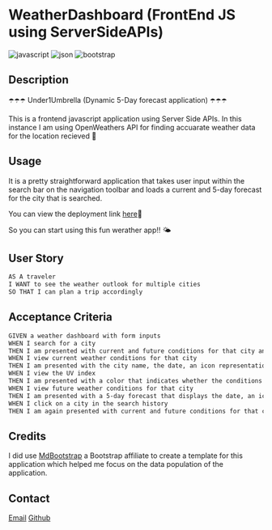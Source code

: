 # WeatherDashboard (FrontEnd JS using ServerSideAPIs)

![javascript](https://img.shields.io/badge/Javascript-yellow)
![json](https://img.shields.io/badge/-json-orange)
![bootstrap](https://img.shields.io/badge/-bootstrap-blue)


## Description

:open_umbrella::open_umbrella::open_umbrella:
Under1Umbrella (Dynamic 5-Day forecast application)
:open_umbrella::open_umbrella::open_umbrella:

This is a frontend javascript application using Server Side APIs. In this instance I am using OpenWeathers API for finding accuarate weather data for the location recieved :rainbow:

## Usage 

It is a pretty straightforward application that takes user input within the search bar on the navigation toolbar and loads a current and 5-day forecast for the city that is searched. 

You can view the deployment link [here]():milky_way:

So you can start using this fun werather app!! :sun_behind_small_cloud:

## User Story 

```md
AS A traveler
I WANT to see the weather outlook for multiple cities
SO THAT I can plan a trip accordingly
```

## Acceptance Criteria 

```md
GIVEN a weather dashboard with form inputs
WHEN I search for a city
THEN I am presented with current and future conditions for that city and that city is added to the search history
WHEN I view current weather conditions for that city
THEN I am presented with the city name, the date, an icon representation of weather conditions, the temperature, the humidity, the wind speed, and the UV index
WHEN I view the UV index
THEN I am presented with a color that indicates whether the conditions are favorable, moderate, or severe
WHEN I view future weather conditions for that city
THEN I am presented with a 5-day forecast that displays the date, an icon representation of weather conditions, the temperature, the wind speed, and the humidity
WHEN I click on a city in the search history
THEN I am again presented with current and future conditions for that city
```

## Credits

I did use [MdBootstrap](https://mdbootstrap.com) a Bootstrap affiliate to create a template for this application which helped me focus on the data population of the application.

## Contact 

[Email](mailto:jamesthomaspatmore7@gmail.com)
[Github](https://github.com/jamestpatmore)


